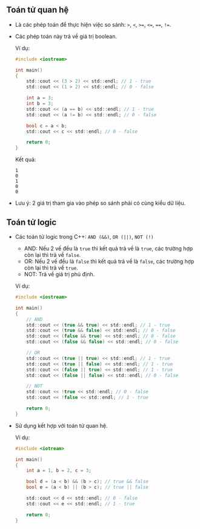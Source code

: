 ##  Toán tử quan hệ
- Là các phép toán để thực hiện việc so sánh: `>`, `<`, `>=`, `<=`, `==`, `!=`.
- Các phép toán này trả về giá trị boolean.

    Ví dụ:
    ```c
    #include <iostream>

    int main()
    {
        std::cout << (3 > 2) << std::endl; // 1 - true
        std::cout << (1 > 2) << std::endl; // 0 - false

        int a = 3;
        int b = 3;
        std::cout << (a == b) << std::endl; // 1 - true
        std::cout << (a != b) << std::endl; // 0 - false

        bool c = a < b;
        std::cout << c << std::endl; // 0 - false

        return 0;
    }
    ```
    Kết quả:
    ```
    1
    0
    1
    0
    0
    ```
- Lưu ý: 2 giá trị tham gia vào phép so sánh phải có cùng kiểu dữ liệu.

##  Toán tử logic
-  Các toán tử logic trong C++: `AND (&&)`, `OR (||)`, `NOT (!)`
    - AND: Nếu 2 vế đều là `true` thì kết quả trả về là `true`, các trường hợp còn lại thì trả về `false`.
    - OR: Nếu 2 vế đều là `false` thì kết quả trả về là `false`, các trường hợp còn lại thì trả về `true`.
    - NOT: Trả về giá trị phủ định.

    Ví dụ:
    ```c
    #include <iostream>

    int main()
    {
        // AND
        std::cout << (true && true) << std::endl; // 1 - true
        std::cout << (true && false) << std::endl; // 0 - false
        std::cout << (false && true) << std::endl; // 0 - false
        std::cout << (false && false) << std::endl; // 0 - false

        // OR
        std::cout << (true || true) << std::endl; // 1 - true
        std::cout << (true || false) << std::endl; // 1 - true
        std::cout << (false || true) << std::endl; // 1 - true
        std::cout << (false || false) << std::endl; // 0 - false

        // NOT
        std::cout << !true << std::endl; // 0 - false
        std::cout << !false << std::endl; // 1 - true

        return 0;
    }
    ```
- Sử dụng kết hợp với toán tử quan hệ.

    Ví dụ:
    ```c
    #include <iotream>

    int main()
    {
        int a = 1, b = 2, c = 3;

        bool d = (a < b) && (b > c); // true && false
        bool e = (a < b) || (b > c); // true || false

        std::cout << d << std::endl; // 0 - false
        std::cout << e << std::endl; // 1 - true

        return 0;
    }
    ```
